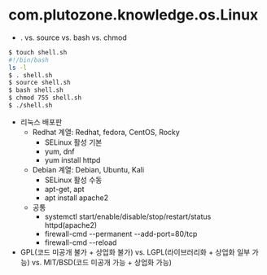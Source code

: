 # com.plutozone.knowledge.os.Linux

- . vs. source vs. bash vs. chmod
```bash
$ touch shell.sh
#!/bin/bash
ls -l
$ . shell.sh
$ source shell.sh
$ bash shell.sh
$ chmod 755 shell.sh
$ ./shell.sh
```
- 리눅스 배포판
	- Redhat 계열: Redhat, fedora, CentOS, Rocky
		- SELinux 활성 기본
  		- yum, dnf
    	- yum install httpd
	- Debian 계열: Debian, Ubuntu, Kali
		- SELinux 활성 수동
  		- apt-get, apt
      	- apt install apache2
	- 공통
		- systemctl start/enable/disable/stop/restart/status httpd(apache2)
	 	- firewall-cmd --permanent --add-port=80/tcp
	    - firewall-cmd --reload
- GPL(코드 미공개 불가 + 상업화 불가) vs. LGPL(라이브러리화 + 상업화 일부 가능) vs. MIT/BSD(코드 미공개 가능 + 상업화 가능)
